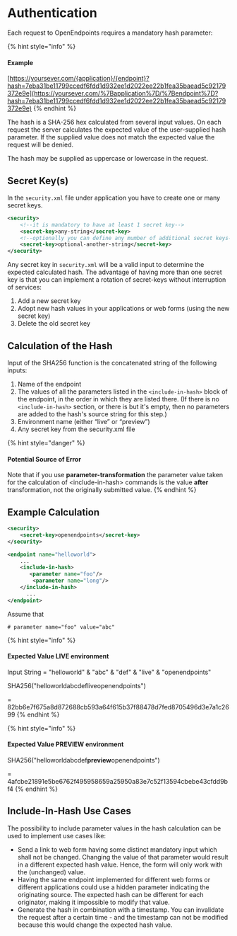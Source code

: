 # Authentication

Each request to OpenEndpoints requires a mandatory hash parameter:

{% hint style="info" %}
#### Example

[https://yoursever.com/{application}/{endpoint}?hash=7eba31be11799ccedf6fdd1d932ee1d2022ee22b1fea35baead5c92179372e9e](https://yoursever.com/%7Bapplication%7D/%7Bendpoint%7D?hash=7eba31be11799ccedf6fdd1d932ee1d2022ee22b1fea35baead5c92179372e9e)
{% endhint %}

The hash is a SHA-256 hex calculated from several input values. On each request the server calculates the expected value of the user-supplied hash parameter. If the supplied value does not match the expected value the request will be denied.

The hash may be supplied as uppercase or lowercase in the request.

## Secret Key(s)

In the `security.xml` file under application you have to create one or many secret keys.

```xml
<security>
    <!--it is mandatory to have at least 1 secret key-->
    <secret-key>any-string</secret-key>
    <!--optionally you can define any mumber of additional secret keys-->
    <secret-key>optional-another-string</secret-key>
</security>
```

Any secret key in `security.xml` will be a valid input to determine the expected calculated hash. The advantage of having more than one secret key is that you can implement a rotation of secret-keys without interruption of services:

1. Add a new secret key
2. Adopt new hash values in your applications or web forms (using the new secret key)
3. Delete the old secret key

## Calculation of the Hash

Input of the SHA256 function is the concatenated string of the following inputs:

1. Name of the endpoint
2. The values of all the parameters listed in the `<include-in-hash>` block of the endpoint, in the order in which they are listed there. (If there is no `<include-in-hash>` section, or there is but it's empty, then no parameters are added to the hash's source string for this step.)
3. Environment name (either “live” or “preview”)
4. Any secret key from the security.xml file

{% hint style="danger" %}
#### Potential Source of Error

Note that if you use **parameter-transformation** the parameter value taken for the calculation of \<include-in-hash> commands is the value **after** transformation, not the originally submitted value.
{% endhint %}

## Example Calculation

```xml
<security>
    <secret-key>openendpoints</secret-key>
</security>
```

```xml
<endpoint name="helloworld">
    ...
    <include-in-hash>
       <parameter name="foo"/>
        <parameter name="long"/>
    </include-in-hash>
      ...
</endpoint>
```

Assume that

```
# parameter name="foo" value="abc"

```

{% hint style="info" %}
#### Expected Value LIVE environment

Input String = "helloworld" & "abc" & "def" & "live" & "openendpoints"

SHA256("helloworldabcdefliveopenendpoints")

\= 82bb6e7f675a8d872688cb593a64f615b37f88478d7fed8705496d3e7a1c2699
{% endhint %}

{% hint style="info" %}
#### Expected Value PREVIEW environment

SHA256("helloworldabcdef**preview**openendpoints")

\= 4afcbe21891e5be6762f495958659a25950a83e7c52f13594cbebe43cfdd9bf4
{% endhint %}

## Include-In-Hash Use Cases

The possibility to include parameter values in the hash calculation can be used to implement use cases like:

* Send a link to web form having some distinct mandatory input which shall not be changed. Changing the value of that parameter would result in a different expected hash value. Hence, the form will only work with the (unchanged) value.
* Having the same endpoint implemented for different web forms or different applications could use a hidden parameter indicating the originating source. The expected hash can be different for each originator, making it impossible to modify that value.
* Generate the hash in combination with a timestamp. You can invalidate the request after a certain time - and the timestamp can not be modified because this would change the expected hash value.
